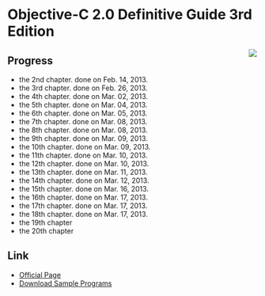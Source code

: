 Objective-C 2.0 Definitive Guide 3rd Edition
===================

<img align="right" src="http://www.sbcr.jp/img/t/4797368277_m.jpg"></img>

## Progress

- the  2nd chapter. done on Feb. 14, 2013.
- the  3rd chapter. done on Feb. 26, 2013.
- the  4th chapter. done on Mar. 02, 2013.
- the  5th chapter. done on Mar. 04, 2013.
- the  6th chapter. done on Mar. 05, 2013.
- the  7th chapter. done on Mar. 08, 2013.
- the  8th chapter. done on Mar. 08, 2013.
- the  9th chapter. done on Mar. 09, 2013.
- the 10th chapter. done on Mar. 09, 2013.
- the 11th chapter. done on Mar. 10, 2013.
- the 12th chapter. done on Mar. 10, 2013.
- the 13th chapter. done on Mar. 11, 2013.
- the 14th chapter. done on Mar. 12, 2013.
- the 15th chapter. done on Mar. 16, 2013.
- the 16th chapter. done on Mar. 17, 2013.
- the 17th chapter. done on Mar. 17, 2013.
- the 18th chapter. done on Mar. 17, 2013.
- the 19th chapter
- the 20th chapter

## Link

- [Official Page](http://www.sbcr.jp/products/4797368277.html)
- [Download Sample Programs](http://www.sbcr.jp/support/9730.html)
